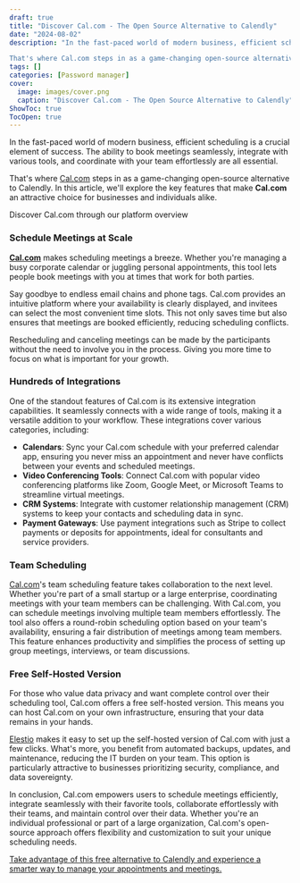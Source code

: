 ```yaml
---
draft: true
title: "Discover Cal.com - The Open Source Alternative to Calendly"
date: "2024-08-02"
description: "In the fast-paced world of modern business, efficient scheduling is a crucial element of success. The ability to book meetings seamlessly, integrate with various tools, and coordinate with your team effortlessly are all essential.

That's where Cal.com steps in as a game-changing open-source alternative to Calendly. In"
tags: []
categories: [Password manager]
cover:
  image: images/cover.png
  caption: "Discover Cal.com - The Open Source Alternative to Calendly"
ShowToc: true
TocOpen: true
---
```



In the fast\-paced world of modern business, efficient scheduling is a crucial element of success. The ability to book meetings seamlessly, integrate with various tools, and coordinate with your team effortlessly are all essential. 

That's where [Cal.com](https://elest.io/open-source/cal.com?ref=blog.elest.io) steps in as a game\-changing open\-source alternative to Calendly. In this article, we'll explore the key features that make **Cal.com** an attractive choice for businesses and individuals alike.



Discover Cal.com through our platform overview



### Schedule Meetings at Scale

[**Cal.com**](https://elest.io/open-source/cal.com?ref=blog.elest.io) makes scheduling meetings a breeze. Whether you're managing a busy corporate calendar or juggling personal appointments, this tool lets people book meetings with you at times that work for both parties. 

Say goodbye to endless email chains and phone tags. Cal.com provides an intuitive platform where your availability is clearly displayed, and invitees can select the most convenient time slots. This not only saves time but also ensures that meetings are booked efficiently, reducing scheduling conflicts.

Rescheduling and canceling meetings can be made by the participants without the need to involve you in the process. Giving you more time to focus on what is important for your growth.

### Hundreds of Integrations

One of the standout features of Cal.com is its extensive integration capabilities. It seamlessly connects with a wide range of tools, making it a versatile addition to your workflow. These integrations cover various categories, including:

* **Calendars**: Sync your Cal.com schedule with your preferred calendar app, ensuring you never miss an appointment and never have conflicts between your events and scheduled meetings.
* **Video Conferencing Tools**: Connect Cal.com with popular video conferencing platforms like Zoom, Google Meet, or Microsoft Teams to streamline virtual meetings.
* **CRM Systems**: Integrate with customer relationship management (CRM) systems to keep your contacts and scheduling data in sync.
* **Payment Gateways**: Use payment integrations such as Stripe to collect payments or deposits for appointments, ideal for consultants and service providers.

### Team Scheduling

[Cal.com](https://elest.io/open-source/cal.com?ref=blog.elest.io)'s team scheduling feature takes collaboration to the next level. Whether you're part of a small startup or a large enterprise, coordinating meetings with your team members can be challenging. With Cal.com, you can schedule meetings involving multiple team members effortlessly. The tool also offers a round\-robin scheduling option based on your team's availability, ensuring a fair distribution of meetings among team members. This feature enhances productivity and simplifies the process of setting up group meetings, interviews, or team discussions.

### Free Self\-Hosted Version

For those who value data privacy and want complete control over their scheduling tool, Cal.com offers a free self\-hosted version. This means you can host Cal.com on your own infrastructure, ensuring that your data remains in your hands. 

[Elestio](https://elest.io/open-source/cal.com?ref=blog.elest.io) makes it easy to set up the self\-hosted version of Cal.com with just a few clicks. What's more, you benefit from automated backups, updates, and maintenance, reducing the IT burden on your team. This option is particularly attractive to businesses prioritizing security, compliance, and data sovereignty.

In conclusion, Cal.com empowers users to schedule meetings efficiently, integrate seamlessly with their favorite tools, collaborate effortlessly with their teams, and maintain control over their data. Whether you're an individual professional or part of a large organization, Cal.com's open\-source approach offers flexibility and customization to suit your unique scheduling needs. 

[Take advantage of this free alternative to Calendly and experience a smarter way to manage your appointments and meetings.](https://elest.io/open-source/cal.com?ref=blog.elest.io)



